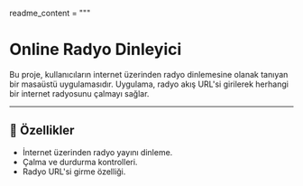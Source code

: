 readme_content = """
# Online Radyo Dinleyici

Bu proje, kullanıcıların internet üzerinden radyo dinlemesine olanak tanıyan bir masaüstü uygulamasıdır. Uygulama, radyo akış URL'si girilerek herhangi bir internet radyosunu çalmayı sağlar.

---

## 🚀 Özellikler
- İnternet üzerinden radyo yayını dinleme.
- Çalma ve durdurma kontrolleri.
- Radyo URL'si girme özelliği.